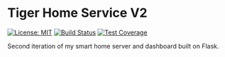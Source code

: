 # Tiger Home Service V2

[![License: MIT](https://img.shields.io/badge/License-MIT-yellow.svg)](https://opensource.org/licenses/MIT)
[![Build Status](https://travis-ci.com/tiega/home-service-v2.svg?branch=master)](https://travis-ci.com/tiega/home-service-v2)
[![Test Coverage](https://api.codeclimate.com/v1/badges/c87f3ff20eec8984e620/test_coverage)](https://codeclimate.com/github/tiega/home-service-v2/test_coverage)

Second iteration of my smart home server and dashboard built on Flask.
